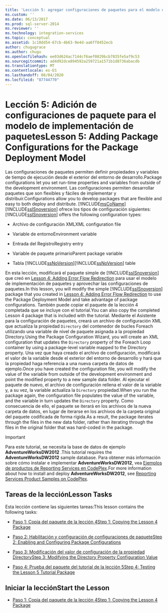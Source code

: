 ```yaml
---
title: 'Lección 5: agregar configuraciones de paquetes para el modelo de implementación de paquetes | Microsoft Docs'
ms.custom: ''
ms.date: 06/13/2017
ms.prod: sql-server-2014
ms.reviewer: ''
ms.technology: integration-services
ms.topic: conceptual
ms.assetid: 1c10dd54-67cb-4b63-9e4d-aa6ff0452ecb
author: chugugrace
ms.author: chugu
ms.openlocfilehash: ee03d624ac7144cf6aef0829bcb7835fe5af9c53
ms.sourcegitcommit: ad4d92dce894592a259721a1571b1d8736abacdb
ms.translationtype: MT
ms.contentlocale: es-ES
ms.lasthandoff: 08/04/2020
ms.locfileid: "87744770"
---
```

# <a name="lesson-5-adding-package-configurations-for-the-package-deployment-model"></a><span data-ttu-id="0f5b7-102">Lección 5: Adición de configuraciones de paquete para el modelo de implementación de paquetes</span><span class="sxs-lookup"><span data-stu-id="0f5b7-102">Lesson 5: Adding Package Configurations for the Package Deployment Model</span></span>
  <span data-ttu-id="0f5b7-103">Las configuraciones de paquetes permiten definir propiedades y variables de tiempo de ejecución desde el exterior del entorno de desarrollo.</span><span class="sxs-lookup"><span data-stu-id="0f5b7-103">Package configurations let you set run-time properties and variables from outside of the development environment.</span></span> <span data-ttu-id="0f5b7-104">Las configuraciones permiten desarrollar paquetes que son flexibles y fáciles de implementar y distribuir.</span><span class="sxs-lookup"><span data-stu-id="0f5b7-104">Configurations allow you to develop packages that are flexible and easy to both deploy and distribute.</span></span> [!INCLUDE[msCoName](../includes/msconame-md.md)] <span data-ttu-id="0f5b7-105">[!INCLUDE[ssISnoversion](../includes/ssisnoversion-md.md)] ofrece los tipos de configuración siguientes:</span><span class="sxs-lookup"><span data-stu-id="0f5b7-105">[!INCLUDE[ssISnoversion](../includes/ssisnoversion-md.md)] offers the following configuration types:</span></span>  
  
-   <span data-ttu-id="0f5b7-106">Archivo de configuración XML</span><span class="sxs-lookup"><span data-stu-id="0f5b7-106">XML configuration file</span></span>  
  
-   <span data-ttu-id="0f5b7-107">Variable de entorno</span><span class="sxs-lookup"><span data-stu-id="0f5b7-107">Environment variable</span></span>  
  
-   <span data-ttu-id="0f5b7-108">Entrada del Registro</span><span class="sxs-lookup"><span data-stu-id="0f5b7-108">Registry entry</span></span>  
  
-   <span data-ttu-id="0f5b7-109">Variable de paquete primario</span><span class="sxs-lookup"><span data-stu-id="0f5b7-109">Parent package variable</span></span>  
  
-   <span data-ttu-id="0f5b7-110">Tabla [!INCLUDE[ssNoVersion](../includes/ssnoversion-md.md)]</span><span class="sxs-lookup"><span data-stu-id="0f5b7-110">[!INCLUDE[ssNoVersion](../includes/ssnoversion-md.md)] table</span></span>  
  
 <span data-ttu-id="0f5b7-111">En esta lección, modificará el paquete simple de [!INCLUDE[ssISnoversion](../includes/ssisnoversion-md.md)] que creó en [Lesson 4: Adding Error Flow Redirection](lesson-4-add-error-flow-redirection-with-ssis.md) para usar el modelo de implementación de paquetes y aprovechar las configuraciones de paquetes.</span><span class="sxs-lookup"><span data-stu-id="0f5b7-111">In this lesson, you will modify the simple [!INCLUDE[ssISnoversion](../includes/ssisnoversion-md.md)] package that you created in [Lesson 4: Adding Error Flow Redirection](lesson-4-add-error-flow-redirection-with-ssis.md) to use the Package Deployment Model and take advantage of package configurations.</span></span> <span data-ttu-id="0f5b7-112">También puede copiar el paquete de la lección 4 completada que se incluye con el tutorial.</span><span class="sxs-lookup"><span data-stu-id="0f5b7-112">You can also copy the completed Lesson 4 package that is included with the tutorial.</span></span> <span data-ttu-id="0f5b7-113">Mediante el Asistente para la configuración de paquetes, creará un archivo de configuración XML que actualiza la propiedad `Directory` del contenedor de bucles Foreach utilizando una variable de nivel de paquete asignada a la propiedad Directory.</span><span class="sxs-lookup"><span data-stu-id="0f5b7-113">Using the Package Configuration Wizard, you will create an XML configuration that updates the `Directory` property of the Foreach Loop container by using a package-level variable mapped to the Directory property.</span></span> <span data-ttu-id="0f5b7-114">Una vez que haya creado el archivo de configuración, modificará el valor de la variable desde el exterior del entorno de desarrollo y hará que la propiedad haga referencia a una nueva carpeta de datos de ejemplo.</span><span class="sxs-lookup"><span data-stu-id="0f5b7-114">Once you have created the configuration file, you will modify the value of the variable from outside of the development environment and point the modified property to a new sample data folder.</span></span> <span data-ttu-id="0f5b7-115">Al ejecutar el paquete de nuevo, el archivo de configuración rellena el valor de la variable y, a su vez, la variable actualiza la `Directory` propiedad.</span><span class="sxs-lookup"><span data-stu-id="0f5b7-115">When you run the package again, the configuration file populates the value of the variable, and the variable in turn updates the `Directory` property.</span></span> <span data-ttu-id="0f5b7-116">Como consecuencia de ello, el paquete se iterará en los archivos de la nueva carpeta de datos, en lugar de iterarse en los archivos de la carpeta original del paquete codificada de forma rígida.</span><span class="sxs-lookup"><span data-stu-id="0f5b7-116">As a result, the package iterates through the files in the new data folder, rather than iterating through the files in the original folder that was hard-coded in the package.</span></span>  
  
> [!IMPORTANT]  
>  <span data-ttu-id="0f5b7-117">Para este tutorial, se necesita la base de datos de ejemplo **AdventureWorksDW2012** .</span><span class="sxs-lookup"><span data-stu-id="0f5b7-117">This tutorial requires the **AdventureWorksDW2012** sample database.</span></span> <span data-ttu-id="0f5b7-118">Para obtener más información sobre cómo instalar e implementar **AdventureWorksDW2012**, vea [Ejemplos de productos de Reporting Services en CodePlex](https://go.microsoft.com/fwlink/?LinkID=526910).</span><span class="sxs-lookup"><span data-stu-id="0f5b7-118">For more information about how to install and deploy **AdventureWorksDW2012**, see [Reporting Services Product Samples on CodePlex](https://go.microsoft.com/fwlink/?LinkID=526910).</span></span>  
  
## <a name="lesson-tasks"></a><span data-ttu-id="0f5b7-119">Tareas de la lección</span><span class="sxs-lookup"><span data-stu-id="0f5b7-119">Lesson Tasks</span></span>  
 <span data-ttu-id="0f5b7-120">Esta lección contiene las siguientes tareas:</span><span class="sxs-lookup"><span data-stu-id="0f5b7-120">This lesson contains the following tasks:</span></span>  
  
-   [<span data-ttu-id="0f5b7-121">Paso 1: Copia del paquete de la lección 4</span><span class="sxs-lookup"><span data-stu-id="0f5b7-121">Step 1: Copying the Lesson 4 Package</span></span>](lesson-5-1-copying-the-lesson-4-package.md)  
  
-   [<span data-ttu-id="0f5b7-122">Paso 2: Habilitación y configuración de configuraciones de paquete</span><span class="sxs-lookup"><span data-stu-id="0f5b7-122">Step 2: Enabling and Configuring Package Configurations</span></span>](lesson-5-2-enabling-and-configuring-package-configurations.md)  
  
-   [<span data-ttu-id="0f5b7-123">Paso 3: Modificación del valor de configuración de la propiedad Directory</span><span class="sxs-lookup"><span data-stu-id="0f5b7-123">Step 3: Modifying the Directory Property Configuration Value</span></span>](lesson-5-3-modifying-the-directory-property-configuration-value.md)  
  
-   [<span data-ttu-id="0f5b7-124">Paso 4: Prueba del paquete del tutorial de la lección 5</span><span class="sxs-lookup"><span data-stu-id="0f5b7-124">Step 4: Testing the Lesson 5 Tutorial Package</span></span>](lesson-5-4-testing-the-lesson-5-tutorial-package.md)  
  
## <a name="start-the-lesson"></a><span data-ttu-id="0f5b7-125">Iniciar la lección</span><span class="sxs-lookup"><span data-stu-id="0f5b7-125">Start the Lesson</span></span>  
  
-   [<span data-ttu-id="0f5b7-126">Paso 1: Copia del paquete de la lección 4</span><span class="sxs-lookup"><span data-stu-id="0f5b7-126">Step 1: Copying the Lesson 4 Package</span></span>](lesson-5-1-copying-the-lesson-4-package.md)  
  
  
